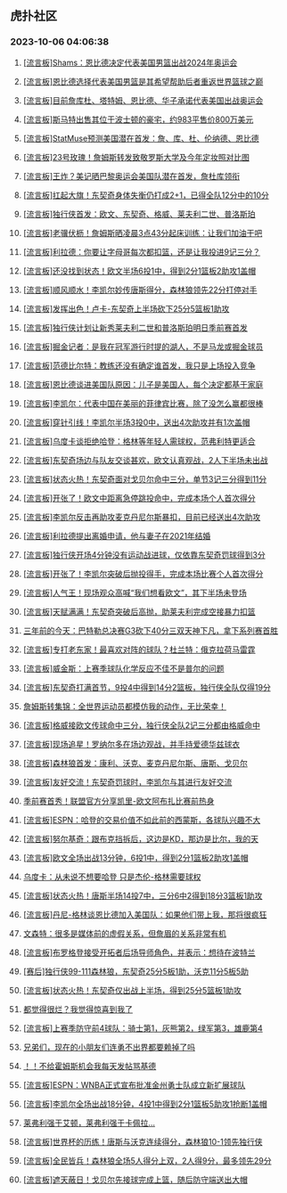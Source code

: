 ## 虎扑社区 
### 2023-10-06 04:06:38

1. [[流言板]Shams：恩比德决定代表美国男篮出战2024年奥运会](https://bbs.hupu.com/62352481.html)

2. [[流言板]恩比德选择代表美国男篮是其希望帮助后者重返世界篮球之巅](https://bbs.hupu.com/62352630.html)

3. [[流言板]目前詹库杜、塔特姆、恩比德、华子承诺代表美国出战奥运会](https://bbs.hupu.com/62352691.html)

4. [[流言板]斯马特出售其位于波士顿的豪宅，约983平售价800万美元](https://bbs.hupu.com/62350265.html)

5. [[流言板]StatMuse预测美国潜在首发：詹、库、杜、伦纳德、恩比德](https://bbs.hupu.com/62353606.html)

6. [[流言板]23号玫瑰！詹姆斯转发致敬罗斯大学及今年定妆照对比图](https://bbs.hupu.com/62352392.html)

7. [[流言板]王炸？美记晒巴黎奥运会美国队潜在首发，詹杜库领衔](https://bbs.hupu.com/62352852.html)

8. [[流言板]扛起大旗！东契奇身体失衡仍打成2+1，已得全队12分中的10分](https://bbs.hupu.com/62352931.html)

9. [[流言板]独行侠首发：欧文、东契奇、格威、莱夫利二世、普洛斯珀](https://bbs.hupu.com/62352451.html)

10. [[流言板]老骥伏枥！詹姆斯晒凌晨3点43分起床训练：让我们加油干吧](https://bbs.hupu.com/62348918.html)

11. [[流言板]利拉德：你要让字母哥每次都扣篮，还是让我投进9记三分？](https://bbs.hupu.com/62349864.html)

12. [[流言板]还没找到状态！欧文半场6投1中，得到2分1篮板2助攻1盖帽](https://bbs.hupu.com/62353366.html)

13. [[流言板]顺风顺水！李凯尔妙传唐斯得分，森林狼领先22分打停对手](https://bbs.hupu.com/62353206.html)

14. [[流言板]发挥出色！卢卡-东契奇上半场砍下25分5篮板1助攻](https://bbs.hupu.com/62353296.html)

15. [[流言板]独行侠计划让新秀莱夫利二世和普洛斯珀明日季前赛首发](https://bbs.hupu.com/62350903.html)

16. [[流言板]掘金记者：是我在冠军游行时提的湖人，不是马龙或掘金球员](https://bbs.hupu.com/62349493.html)

17. [[流言板]范德比尔特：教练还没有确定谁首发，我只是上场投入竞争](https://bbs.hupu.com/62349763.html)

18. [[流言板]恩比德谈进美国队原因：儿子是美国人，每个决定都基于家庭](https://bbs.hupu.com/62353744.html)

19. [[流言板]李凯尔：代表中国在美丽的菲律宾比赛，除了没怎么赢都很棒](https://bbs.hupu.com/62349727.html)

20. [[流言板]穿针引线！李凯尔半场3投0中，送出4次助攻并有1次盖帽](https://bbs.hupu.com/62353328.html)

21. [[流言板]乌度卡谈拒绝哈登：格林等年轻人需球权，范弗利特更适合](https://bbs.hupu.com/62352349.html)

22. [[流言板]东契奇场边与队友交谈甚欢，欧文认真观战，2人下半场未出战](https://bbs.hupu.com/62353451.html)

23. [[流言板]状态火热！东契奇面对戈贝尔命中三分，单节3记三分得到11分](https://bbs.hupu.com/62353292.html)

24. [[流言板]开张了！欧文中距离急停跳投命中，完成本场个人首次得分](https://bbs.hupu.com/62353078.html)

25. [[流言板]李凯尔反击再助攻麦克丹尼尔斯暴扣，目前已经送出4次助攻](https://bbs.hupu.com/62353237.html)

26. [[流言板]利拉德提出离婚申请，他与妻子在2021年结婚](https://bbs.hupu.com/62345727.html)

27. [[流言板]独行侠开场4分钟没有运动战进球，仅依靠东契奇罚球得到3分](https://bbs.hupu.com/62352825.html)

28. [[流言板]开张了！李凯尔突破后抛投得手，完成本场比赛个人首次得分](https://bbs.hupu.com/62353519.html)

29. [[流言板]人气王！现场观众高喊“我们想看欧文”，其下半场未登场](https://bbs.hupu.com/62353556.html)

30. [[流言板]天赋满满！东契奇突破后高抛，助莱夫利完成空接暴力扣篮](https://bbs.hupu.com/62353272.html)

31. [三年前的今天：巴特勒总决赛G3砍下40分三双天神下凡，拿下系列赛首胜](https://bbs.hupu.com/62347032.html)

32. [[流言板]专打老东家！最喜欢对阵的球队？杜兰特：俄克拉荷马雷霆](https://bbs.hupu.com/62347235.html)

33. [[流言板]威金斯：上赛季球队化学反应不佳不是普尔的问题](https://bbs.hupu.com/62349209.html)

34. [[流言板]东契奇打满首节，9投4中得到14分2篮板，独行侠全队仅得19分](https://bbs.hupu.com/62353054.html)

35. [詹姆斯转集锦：全世界运动员都模仿我的动作，无比荣幸！](https://bbs.hupu.com/62346581.html)

36. [[流言板]格威接欧文传球命中三分，独行侠全队2记三分都由格威命中](https://bbs.hupu.com/62353148.html)

37. [[流言板]现场追星！罗纳尔多在场边观战，并手持爱德华兹球衣](https://bbs.hupu.com/62353625.html)

38. [[流言板]森林狼首发：康利、沃克、麦克丹尼尔斯、唐斯、戈贝尔](https://bbs.hupu.com/62352411.html)

39. [[流言板]友好交流！东契奇罚球时，李凯尔与其进行友好交流](https://bbs.hupu.com/62353016.html)

40. [季前赛首秀！联盟官方分享凯里-欧文阿布扎比赛前热身](https://bbs.hupu.com/62352081.html)

41. [[流言板]ESPN：哈登的交易价值不如此前的西蒙斯，各球队兴趣不大](https://bbs.hupu.com/62346217.html)

42. [[流言板]努尔基奇：跟布克挡拆后，这边是KD，那边是比尔，我的天](https://bbs.hupu.com/62347035.html)

43. [[流言板]欧文全场出战13分钟，6投1中，得到2分1篮板2助攻1盖帽](https://bbs.hupu.com/62353694.html)

44. [乌度卡：从未说不想要哈登 只是杰伦-格林需要球权](https://bbs.hupu.com/62351706.html)

45. [[流言板]状态火热！唐斯半场14投7中，三分6中2得到18分3篮板1助攻](https://bbs.hupu.com/62353347.html)

46. [[流言板]丹尼-格林谈恩比德加入美国队：如果他们带上我，那将很疯狂](https://bbs.hupu.com/62353756.html)

47. [文森特：很多是媒体前的虚假关系，但詹眉的关系非常有机](https://bbs.hupu.com/62347503.html)

48. [[流言板]布罗格登接受开拓者后场导师角色，并表示：想待在波特兰](https://bbs.hupu.com/62353629.html)

49. [[赛后]独行侠99-111森林狼，东契奇25分5板1助，沃克11分5板5助](https://bbs.hupu.com/62353651.html)

50. [[流言板]状态火热！东契奇仅出战上半场，得到25分5篮板1助攻](https://bbs.hupu.com/62353664.html)

51. [都觉得很烂？我觉得惊喜到我了](https://bbs.hupu.com/62353583.html)

52. [[流言板]上赛季防守前4球队：骑士第1，灰熊第2，绿军第3，雄鹿第4](https://bbs.hupu.com/62351662.html)

53. [兄弟们，现在的小朋友们连勇不出界都要赖掉了吗](https://bbs.hupu.com/62351891.html)

54. [！！不给霍姆斯机会我每天发帖骂基德](https://bbs.hupu.com/62353495.html)

55. [[流言板]ESPN：WNBA正式宣布批准金州勇士队成立新扩展球队](https://bbs.hupu.com/62352721.html)

56. [[流言板]李凯尔全场出战18分钟，4投1中得到2分1篮板5助攻1抢断1盖帽](https://bbs.hupu.com/62353677.html)

57. [莱弗利强于艾顿，莱弗利强于卡佩拉…](https://bbs.hupu.com/62353160.html)

58. [[流言板]世界杯的历练！唐斯与沃克连续得分，森林狼10-1领先独行侠](https://bbs.hupu.com/62352769.html)

59. [[流言板]全民皆兵！森林狼全场5人得分上双，2人得9分，最多领先29分](https://bbs.hupu.com/62353718.html)

60. [[流言板]遮天蔽日！戈贝尔先接球完成上篮，随后防守端送出大帽](https://bbs.hupu.com/62353434.html)


